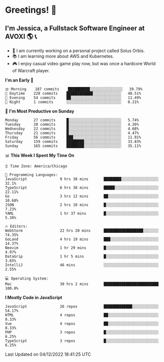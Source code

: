 # Greetings! 🧠

## I'm Jessica, a Fullstack Software Engineer at AVOXI 🌎 📞

- 🌟 I am currently working on a personal project called Solus Orbis.
- 📚 I am learning more about AWS and Kubernetes.
- 🎮 I enjoy casual video game play now, but was once a hardcore World of Warcraft player.

<!--START_SECTION:waka-->
**I'm an Early 🐤** 

```text
🌞 Morning    187 commits    ██████████░░░░░░░░░░░░░░░   39.79% 
🌆 Daytime    228 commits    ████████████░░░░░░░░░░░░░   48.51% 
🌃 Evening    54 commits     ██░░░░░░░░░░░░░░░░░░░░░░░   11.49% 
🌙 Night      1 commits      ░░░░░░░░░░░░░░░░░░░░░░░░░   0.21%

```
📅 **I'm Most Productive on Sunday** 

```text
Monday       27 commits     █░░░░░░░░░░░░░░░░░░░░░░░░   5.74% 
Tuesday      20 commits     █░░░░░░░░░░░░░░░░░░░░░░░░   4.26% 
Wednesday    22 commits     █░░░░░░░░░░░░░░░░░░░░░░░░   4.68% 
Thursday     21 commits     █░░░░░░░░░░░░░░░░░░░░░░░░   4.47% 
Friday       56 commits     ███░░░░░░░░░░░░░░░░░░░░░░   11.91% 
Saturday     159 commits    ████████░░░░░░░░░░░░░░░░░   33.83% 
Sunday       165 commits    ████████░░░░░░░░░░░░░░░░░   35.11%

```


📊 **This Week I Spent My Time On** 

```text
⌚︎ Time Zone: America/Chicago

💬 Programming Languages: 
JavaScript               9 hrs 38 mins       ████████░░░░░░░░░░░░░░░░░   32.1% 
TypeScript               6 hrs 38 mins       █████░░░░░░░░░░░░░░░░░░░░   22.11% 
Go                       3 hrs 12 mins       ██░░░░░░░░░░░░░░░░░░░░░░░   10.68% 
JSON                     2 hrs 10 mins       █░░░░░░░░░░░░░░░░░░░░░░░░   7.23% 
YAML                     1 hr 37 mins        █░░░░░░░░░░░░░░░░░░░░░░░░   5.38%

🔥 Editors: 
WebStorm                 22 hrs 20 mins      ██████████████████░░░░░░░   74.35% 
GoLand                   4 hrs 19 mins       ███░░░░░░░░░░░░░░░░░░░░░░   14.37% 
Neovim                   1 hr 29 mins        █░░░░░░░░░░░░░░░░░░░░░░░░   4.97% 
DataGrip                 1 hr 5 mins         █░░░░░░░░░░░░░░░░░░░░░░░░   3.65% 
IntelliJ                 46 mins             ░░░░░░░░░░░░░░░░░░░░░░░░░   2.55%

💻 Operating System: 
Mac                      30 hrs 2 mins       █████████████████████████   100.0%

```

**I Mostly Code in JavaScript** 

```text
JavaScript               26 repos            █████████████░░░░░░░░░░░░   54.17% 
HTML                     4 repos             ██░░░░░░░░░░░░░░░░░░░░░░░   8.33% 
Vue                      4 repos             ██░░░░░░░░░░░░░░░░░░░░░░░   8.33% 
PHP                      3 repos             █░░░░░░░░░░░░░░░░░░░░░░░░   6.25% 
TypeScript               3 repos             █░░░░░░░░░░░░░░░░░░░░░░░░   6.25%

```



 Last Updated on 04/12/2022 18:41:25 UTC
<!--END_SECTION:waka-->

<!--
**jessikuh/jessikuh** is a ✨ _special_ ✨ repository because its `README.md` (this file) appears on your GitHub profile.

Here are some ideas to get you started:

- 🔭 I’m currently working on ...
- 🌱 I’m currently learning ...
- 👯 I’m looking to collaborate on ...
- 🤔 I’m looking for help with ...
- 💬 Ask me about ...
- 📫 How to reach me: ...
- 😄 Pronouns: ...
- ⚡ Fun fact: ...
-->
